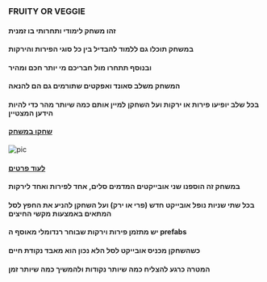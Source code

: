 ### FRUITY OR VEGGIE
#### זהו משחק לימודי ותחרותי בו זמנית
#### במשחק תוכלו גם ללמוד להבדיל בין כל סוגי הפירות והירקות
#### ובנוסף תתחרו מול חבריכם מי יותר חכם ומהיר
#### המשחק משלב סאונד ואפקטים שתורמים גם הם להנאה
#### בכל שלב יופיעו פירות או ירקות ועל השחקן למיין אותם כמה שיותר מהר כדי להיות הידען המצטיין
#### [שחקו במשחק](https://tommy-bar.itch.io/fruitty-or-veggie)
![pic](https://github.com/GameDev-Tommy-Bar/fruty_or_veggie/blob/60eb2a963c3d9224c2c509e977d4b677fe0ba654/elements%20pics/Capture.PNG)
#### [לעוד פרטים](https://github.com/GameDev-Tommy-Bar/fruty_or_veggie/blob/a64d6a02f5e27366230b5df1f9190065cc67272c/elements.md)
#### במשחק זה הוספנו שני אובייקטים המדמים סלים, אחד לפירות ואחד לירקות
#### בכל שתי שניות נופל אובייקט חדש (פרי או ירק) ועל השחקן להניע את החפץ לסל המתאים באמצעות מקשי החיצים
#### יש מתזמן פירות וירקות שבוחר רנדומלי מאוסף ה prefabs
#### כשהשחקן מכניס אובייקט לסל הלא נכון הוא מאבד נקודת חיים
#### המטרה כרגע להצליח כמה שיותר נקודות ולהמשיך כמה שיותר זמן
